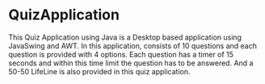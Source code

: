 # QuizApplication

This Quiz Application using Java is a Desktop based application using JavaSwing and AWT.
In this application, consists of 10 questions and each question is provided with 4 options. Each question has a timer of 15 seconds and within this time limit the question has to be answered. And a 50-50 LifeLine is also provided in this quiz application.
